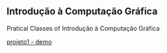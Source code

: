 ## Introdução à Computação Gráfica
Pratical Classes of Introdução à Computação Gráfica


[projeto1 - demo](https://greylevel.netlify.app/)

